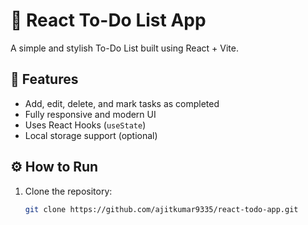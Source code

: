 # 📝 React To-Do List App

A simple and stylish To-Do List built using React + Vite.

## 🚀 Features
- Add, edit, delete, and mark tasks as completed
- Fully responsive and modern UI
- Uses React Hooks (`useState`)
- Local storage support (optional)

## ⚙️ How to Run

1. Clone the repository:
   ```bash
   git clone https://github.com/ajitkumar9335/react-todo-app.git
